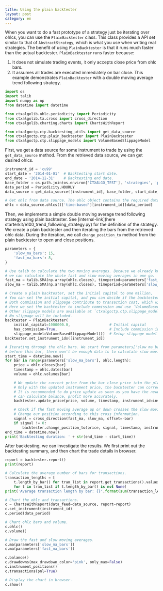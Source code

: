 ```yaml
---
title: Using the plain backtester
layout: post
category: en
---
```


When you want to do a fast prototype of a strategy just be iterating over ohlcs, you can use the `PlainBacktester`
class. This class provides a API set similar to that of `AbstractStrategy`, which is what you use when writing
real strategies. The benefit of using `PlainBacktester` is that it runs much faster than the actual backtester.
`PlainBacktester` runs faster because:
1. It does not simulate trading events, it only accepts close price from ohlc bars.
2. It assumes all trades are executed immediately on bar close.
This example demonstrates `PlainBacktester` with a double moving average trend following strategy.

```python
import os
import talib
import numpy as np
from datetime import datetime

from ctxalgolib.ohlc.periodicity import Periodicity
from ctxalgolib.ta.cross import cross_direction
from ctxalgolib.charting.charts import ChartsWithReport

from ctxalgoctp.ctp.backtesting_utils import get_data_source
from ctxalgoctp.ctp.plain_backtester import PlainBacktester
from ctxalgoctp.ctp.slippage_models import VolumeBasedSlippageModel
```

First, we get a data source for some instrument to trade by using the `get_data_source` method.
From the retrieved data source, we can get desired ohlcs.

```python
instrument_id = 'cu99'
start_date = '2014-01-01'  # Backtesting start date.
end_date = '2014-12-31'    # Backtesting end date.
base_folder = os.path.join(os.environ['CTXALGO_TEST'], 'strategies', 'plain_backtester')
data_period = Periodicity.HOURLY
data_source = get_data_source([instrument_id], base_folder, start_date, end_date, data_period)

# Get ohlc from data source. The ohlc object contains the required data for the instrument.
ohlc = data_source.ohlcs()['time-based'][instrument_id][data_period]
```

Then, we implements a simple double moving average trend following strategy using plain backtester.
See [internal-link](here starterkit/e100_trend_following_strategy.py) for the definition of the strategy.
We create a plain backtester and then iterating the bars from the retrieved ohlc data. During the iteration,
we call `change_position_to` method from the plain backtester to open and close positions.

```python
parameters = {
    'slow_ma_bars': 15,
    'fast_ma_bars': 8,
}

# Use talib to calculate the two moving averages. Because we already know all the ohlc bars,
# we can calculate the whole fast and slow moving averages in one go.
fast_ma = talib.SMA(np.array(ohlc.closes), timeperiod=parameters['fast_ma_bars'])
slow_ma = talib.SMA(np.array(ohlc.closes), timeperiod=parameters['slow_ma_bars'])

# Create a plain backtester, set the initial capital to one million,
# You can set the initial capital, and you can decide if the backtester will include trade commission or slippage.
# Both commission and slippage contribute to transaction cost, which will affect your backtesting result.
# Here we set the backtester to include commission and use `VolumeBasedSlippageModel` to introduce slippage.
# Other slippage models are available at `ctxalgoctp.ctp.slippage_models'. If you set `slippage_model` to None,
# No slippage will be included.
backtester = PlainBacktester(
    initial_capital=1000000.0,                  # Initial capital
    has_commission=True,                        # Include commission in trading
    slippage_model=VolumeBasedSlippageModel())  # Setup slippage model
backtester.set_instrument_ids([instrument_id])

# Iterating through the ohlc bars. We start from parameters['slow_ma_bars'], because
# before this bar, there won't be enough data to to calculate slow moving average.
start_time = datetime.now()
for bar in range(parameters['slow_ma_bars'], ohlc.length):
    price = ohlc.closes[bar]
    timestamp = ohlc.dates[bar]
    volume = ohlc.volumes[bar]

    # We update the current price from the bar close price into the plain backtester. This is important.
    # Only with the updated instrument price, the backtester can correctly calculate balance, profit.
    # It is recommended to do price update as soon as you have the newest price, so the backtester
    # can calculate balance, profit more accurately.
    backtester.update_price(price, volume, timestamp, instrument_id=instrument_id)

    # Check if the fast moving average up or down crosses the slow moving average.
    # Change our position according to this cross information.
    signal = cross_direction(fast_ma, slow_ma, offset=-bar)
    if signal != 0:
        backtester.change_position_to(price, signal, timestamp, instrument_id=instrument_id)
end_time = datetime.now()
print('Backtesting duration: ' + str(end_time - start_time))
```

After backtesting, we can investigate the results. We first print out the backtesting summary, and then chart the
trade details in browser.

```python
report = backtester.report()
print(report)

# Calculate the average number of bars for transactions.
transaction_lengths = [
    t.length_by_bar() for tran_list in report.get_transactions().values()
    for t in tran_list if t.length_by_bar() is not None]
print('Average transaction length by bar: {}'.format(sum(transaction_lengths) / len(transaction_lengths)))

# Chart the ohlc and transactions.
c = ChartsWithReport(data_feed=data_source, report=report)
c.set_instrument(instrument_id)
c.period(data_period)

# Chart ohlc bars and volume.
c.ohlc()
c.volume()

# Draw the fast and slow moving averages.
c.ma(parameters['slow_ma_bars'])
c.ma(parameters['fast_ma_bars'])

c.balance()
c.drawdowns(max_drawdown_color='pink', only_max=False)
c.instrument_positions()
c.transactions(pnl=True)

# Display the chart in browser.
c.show()


```
